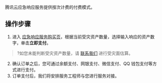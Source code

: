 腾讯云应急响应服务提供按次计费的付费模式。


## 操作步骤
1. 进入 [应急响应服务购买页]()，根据当前受灾资产数量，选择输入响应的资产数字，单击**立即支付**。
>?如您未能判断受灾资产数量，请 [联系我们](https://cloud.tencent.com/online-service) 进行受灾面估算。
>
2. 确认订单之后，您可通过余额支付、网银支付、微信支付、QQ 钱包支付等方式进行支付。
3. 订单支付后，我们将安排服务工程师与您进行服务对接。
